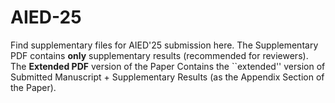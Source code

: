 # AIED-25
Find supplementary files for AIED'25 submission here. The Supplementary PDF contains **only** supplementary results (recommended for reviewers). The **Extended PDF** version of the Paper Contains the ``extended'' version of Submitted Manuscript + Supplementary Results (as the Appendix Section of the Paper). 
